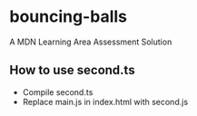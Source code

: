 # bouncing-balls
A MDN Learning Area Assessment Solution
## How to use second.ts
- Compile second.ts
- Replace main.js in index.html with second.js
